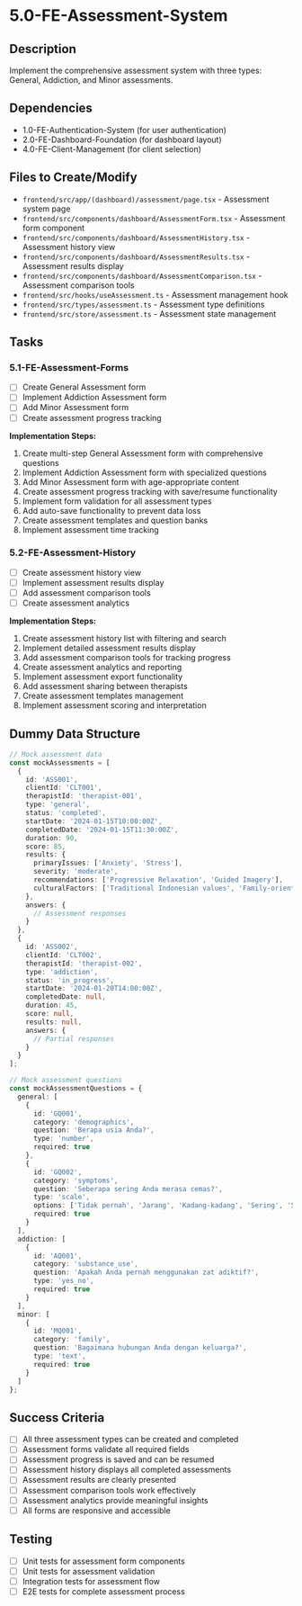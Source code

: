 # 5.0-FE-Assessment-System

## Description
Implement the comprehensive assessment system with three types: General, Addiction, and Minor assessments.

## Dependencies
- 1.0-FE-Authentication-System (for user authentication)
- 2.0-FE-Dashboard-Foundation (for dashboard layout)
- 4.0-FE-Client-Management (for client selection)

## Files to Create/Modify
- `frontend/src/app/(dashboard)/assessment/page.tsx` - Assessment system page
- `frontend/src/components/dashboard/AssessmentForm.tsx` - Assessment form component
- `frontend/src/components/dashboard/AssessmentHistory.tsx` - Assessment history view
- `frontend/src/components/dashboard/AssessmentResults.tsx` - Assessment results display
- `frontend/src/components/dashboard/AssessmentComparison.tsx` - Assessment comparison tools
- `frontend/src/hooks/useAssessment.ts` - Assessment management hook
- `frontend/src/types/assessment.ts` - Assessment type definitions
- `frontend/src/store/assessment.ts` - Assessment state management

## Tasks

### 5.1-FE-Assessment-Forms
- [ ] Create General Assessment form
- [ ] Implement Addiction Assessment form
- [ ] Add Minor Assessment form
- [ ] Create assessment progress tracking

**Implementation Steps:**
1. Create multi-step General Assessment form with comprehensive questions
2. Implement Addiction Assessment form with specialized questions
3. Add Minor Assessment form with age-appropriate content
4. Create assessment progress tracking with save/resume functionality
5. Implement form validation for all assessment types
6. Add auto-save functionality to prevent data loss
7. Create assessment templates and question banks
8. Implement assessment time tracking

### 5.2-FE-Assessment-History
- [ ] Create assessment history view
- [ ] Implement assessment results display
- [ ] Add assessment comparison tools
- [ ] Create assessment analytics

**Implementation Steps:**
1. Create assessment history list with filtering and search
2. Implement detailed assessment results display
3. Add assessment comparison tools for tracking progress
4. Create assessment analytics and reporting
5. Implement assessment export functionality
6. Add assessment sharing between therapists
7. Create assessment templates management
8. Implement assessment scoring and interpretation

## Dummy Data Structure
```typescript
// Mock assessment data
const mockAssessments = [
  {
    id: 'ASS001',
    clientId: 'CLT001',
    therapistId: 'therapist-001',
    type: 'general',
    status: 'completed',
    startDate: '2024-01-15T10:00:00Z',
    completedDate: '2024-01-15T11:30:00Z',
    duration: 90,
    score: 85,
    results: {
      primaryIssues: ['Anxiety', 'Stress'],
      severity: 'moderate',
      recommendations: ['Progressive Relaxation', 'Guided Imagery'],
      culturalFactors: ['Traditional Indonesian values', 'Family-oriented']
    },
    answers: {
      // Assessment responses
    }
  },
  {
    id: 'ASS002',
    clientId: 'CLT002',
    therapistId: 'therapist-002',
    type: 'addiction',
    status: 'in_progress',
    startDate: '2024-01-20T14:00:00Z',
    completedDate: null,
    duration: 45,
    score: null,
    results: null,
    answers: {
      // Partial responses
    }
  }
];

// Mock assessment questions
const mockAssessmentQuestions = {
  general: [
    {
      id: 'GQ001',
      category: 'demographics',
      question: 'Berapa usia Anda?',
      type: 'number',
      required: true
    },
    {
      id: 'GQ002',
      category: 'symptoms',
      question: 'Seberapa sering Anda merasa cemas?',
      type: 'scale',
      options: ['Tidak pernah', 'Jarang', 'Kadang-kadang', 'Sering', 'Sangat sering'],
      required: true
    }
  ],
  addiction: [
    {
      id: 'AQ001',
      category: 'substance_use',
      question: 'Apakah Anda pernah menggunakan zat adiktif?',
      type: 'yes_no',
      required: true
    }
  ],
  minor: [
    {
      id: 'MQ001',
      category: 'family',
      question: 'Bagaimana hubungan Anda dengan keluarga?',
      type: 'text',
      required: true
    }
  ]
};
```

## Success Criteria
- [ ] All three assessment types can be created and completed
- [ ] Assessment forms validate all required fields
- [ ] Assessment progress is saved and can be resumed
- [ ] Assessment history displays all completed assessments
- [ ] Assessment results are clearly presented
- [ ] Assessment comparison tools work effectively
- [ ] Assessment analytics provide meaningful insights
- [ ] All forms are responsive and accessible

## Testing
- [ ] Unit tests for assessment form components
- [ ] Unit tests for assessment validation
- [ ] Integration tests for assessment flow
- [ ] E2E tests for complete assessment process 